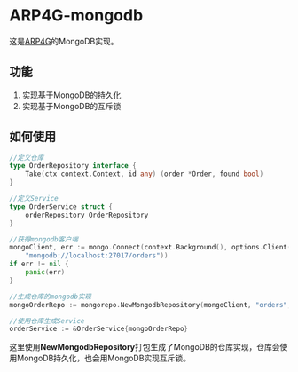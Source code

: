 # ARP4G-mongodb
这是[ARP4G](https://github.com/zhengchengdong/ARP4G)的MongoDB实现。

## 功能
1. 实现基于MongoDB的持久化
2. 实现基于MongoDB的互斥锁
## 如何使用
```go
//定义仓库
type OrderRepository interface {
	Take(ctx context.Context, id any) (order *Order, found bool)
}

//定义Service
type OrderService struct {
	orderRepository OrderRepository
}

//获得mongodb客户端
mongoClient, err := mongo.Connect(context.Background(), options.Client().ApplyURI(
	"mongodb://localhost:27017/orders"))
if err != nil {
	panic(err)
}

//生成仓库的mongodb实现
mongoOrderRepo := mongorepo.NewMongodbRepository(mongoClient, "orders", "Order", func() *Order { return &Order{} })

//使用仓库生成Service
orderService := &OrderService{mongoOrderRepo}
```
这里使用**NewMongodbRepository**打包生成了MongoDB的仓库实现，仓库会使用MongoDB持久化，也会用MongoDB实现互斥锁。
